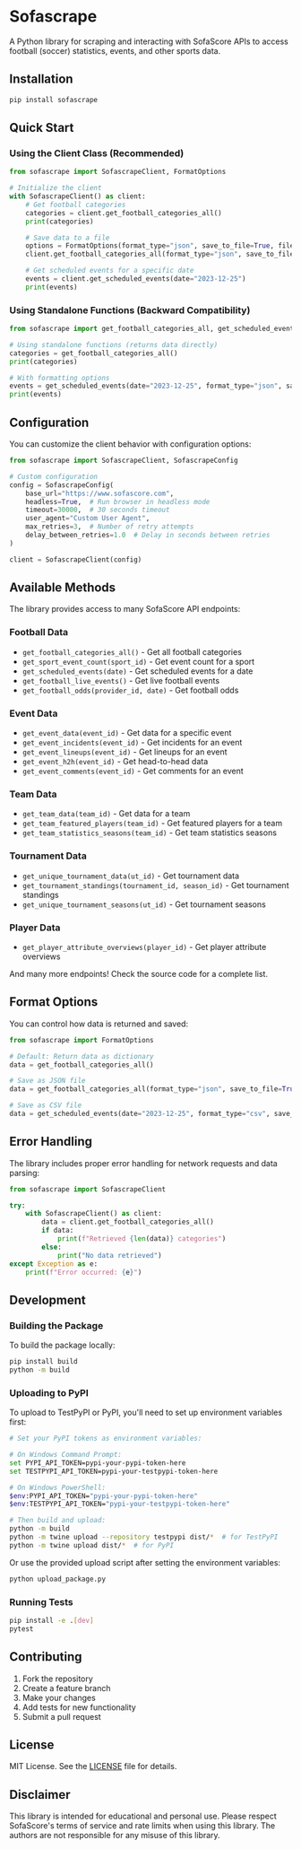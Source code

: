 # Sofascrape

A Python library for scraping and interacting with SofaScore APIs to access football (soccer) statistics, events, and other sports data.

## Installation

```bash
pip install sofascrape
```

## Quick Start

### Using the Client Class (Recommended)

```python
from sofascrape import SofascrapeClient, FormatOptions

# Initialize the client
with SofascrapeClient() as client:
    # Get football categories
    categories = client.get_football_categories_all()
    print(categories)

    # Save data to a file
    options = FormatOptions(format_type="json", save_to_file=True, filename="categories")
    client.get_football_categories_all(format_type="json", save_to_file=True, filename="categories")

    # Get scheduled events for a specific date
    events = client.get_scheduled_events(date="2023-12-25")
    print(events)
```

### Using Standalone Functions (Backward Compatibility)

```python
from sofascrape import get_football_categories_all, get_scheduled_events

# Using standalone functions (returns data directly)
categories = get_football_categories_all()
print(categories)

# With formatting options
events = get_scheduled_events(date="2023-12-25", format_type="json", save_to_file=True, filename="events")
print(events)
```

## Configuration

You can customize the client behavior with configuration options:

```python
from sofascrape import SofascrapeClient, SofascrapeConfig

# Custom configuration
config = SofascrapeConfig(
    base_url="https://www.sofascore.com",
    headless=True,  # Run browser in headless mode
    timeout=30000,  # 30 seconds timeout
    user_agent="Custom User Agent",
    max_retries=3,  # Number of retry attempts
    delay_between_retries=1.0  # Delay in seconds between retries
)

client = SofascrapeClient(config)
```

## Available Methods

The library provides access to many SofaScore API endpoints:

### Football Data
- `get_football_categories_all()` - Get all football categories
- `get_sport_event_count(sport_id)` - Get event count for a sport
- `get_scheduled_events(date)` - Get scheduled events for a date
- `get_football_live_events()` - Get live football events
- `get_football_odds(provider_id, date)` - Get football odds

### Event Data
- `get_event_data(event_id)` - Get data for a specific event
- `get_event_incidents(event_id)` - Get incidents for an event
- `get_event_lineups(event_id)` - Get lineups for an event
- `get_event_h2h(event_id)` - Get head-to-head data
- `get_event_comments(event_id)` - Get comments for an event

### Team Data
- `get_team_data(team_id)` - Get data for a team
- `get_team_featured_players(team_id)` - Get featured players for a team
- `get_team_statistics_seasons(team_id)` - Get team statistics seasons

### Tournament Data
- `get_unique_tournament_data(ut_id)` - Get tournament data
- `get_tournament_standings(tournament_id, season_id)` - Get tournament standings
- `get_unique_tournament_seasons(ut_id)` - Get tournament seasons

### Player Data
- `get_player_attribute_overviews(player_id)` - Get player attribute overviews

And many more endpoints! Check the source code for a complete list.

## Format Options

You can control how data is returned and saved:

```python
from sofascrape import FormatOptions

# Default: Return data as dictionary
data = get_football_categories_all()

# Save as JSON file
data = get_football_categories_all(format_type="json", save_to_file=True, filename="categories")

# Save as CSV file
data = get_scheduled_events(date="2023-12-25", format_type="csv", save_to_file=True, filename="events")
```

## Error Handling

The library includes proper error handling for network requests and data parsing:

```python
from sofascrape import SofascrapeClient

try:
    with SofascrapeClient() as client:
        data = client.get_football_categories_all()
        if data:
            print(f"Retrieved {len(data)} categories")
        else:
            print("No data retrieved")
except Exception as e:
    print(f"Error occurred: {e}")
```

## Development

### Building the Package

To build the package locally:

```bash
pip install build
python -m build
```

### Uploading to PyPI

To upload to TestPyPI or PyPI, you'll need to set up environment variables first:

```bash
# Set your PyPI tokens as environment variables:

# On Windows Command Prompt:
set PYPI_API_TOKEN=pypi-your-pypi-token-here
set TESTPYPI_API_TOKEN=pypi-your-testpypi-token-here

# On Windows PowerShell:
$env:PYPI_API_TOKEN="pypi-your-pypi-token-here"
$env:TESTPYPI_API_TOKEN="pypi-your-testpypi-token-here"

# Then build and upload:
python -m build
python -m twine upload --repository testpypi dist/*  # for TestPyPI
python -m twine upload dist/*  # for PyPI
```

Or use the provided upload script after setting the environment variables:

```bash
python upload_package.py
```

### Running Tests

```bash
pip install -e .[dev]
pytest
```

## Contributing

1. Fork the repository
2. Create a feature branch
3. Make your changes
4. Add tests for new functionality
5. Submit a pull request

## License

MIT License. See the [LICENSE](LICENSE) file for details.

## Disclaimer

This library is intended for educational and personal use. Please respect SofaScore's terms of service and rate limits when using this library. The authors are not responsible for any misuse of this library.
